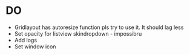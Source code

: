 # DO 
- Gridlayout has autoresize function pls try to use it. It should lag less
- Set opacity for listview skindropdown - impossibru
- Add logs
- Set window icon
